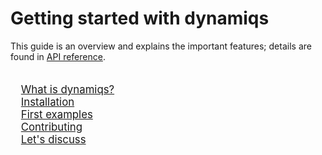 # Getting started with dynamiqs

This guide is an overview and explains the important features; details are found in [API reference](../python_api/utils.md).

<big><br>
&emsp;[What is dynamiqs?](whatis.md)<br style="line-height:1.6">
&emsp;[Installation](installation.md)<br style="line-height:1.6">
&emsp;[First examples](examples.md)<br style="line-height:1.6">
&emsp;[Contributing](contributing.md)<br style="line-height:1.6">
&emsp;[Let's discuss](discussion.md)
